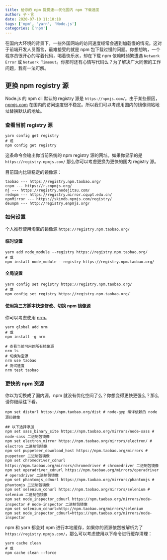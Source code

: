 ```yaml
---
title: 给你的 npm 提提速——优化国内 npm 下载速度
author: 子丶言
date: 2020-07-10 11:10:18
tags: ['npm', 'yarn', 'Node.js']
categories: ['npm']
---
```


在国内大环境的背景下，一些外国网站的访问速度经常会遇到加载慢的情况。这对于前端开发人员而言，最难接受的就是 npm 包下载过慢的问题。你想想呐，一个程序员很开心的写着代码，喝着快乐水，却在下载 npm 依赖时频繁遭遇 `Network Error` 或 `Network Timeout`。你那时还有心情写代码么？为了解决广大同僚的工作问题，我有一法可解。
<!-- more -->

## 更换 npm registry 源

Node.js 的 npm cli 默认的 registry 源是 `https://npmjs.com/`。由于某些原因，[npmjs.com](https://npmjs.com/) 在国内的访问速度很不稳定。所以我们可以考虑用国内的镜像网站地址替换默认的地址。

### 查看当前 registry 源

```shell
yarn config get registry
# 或
npm config get registry
```

这条命令会输出你当前系统的 npm registry 源的网址。如果你显示的是 `https://registry.npmjs.com/` 那么你可以考虑更换为更快的国内 registry 源。

目前国内比较稳定的镜像源：
```
taobao --- https://registry.npm.taobao.org/
cnpm --- https://r.cnpmjs.org/
nj --- https://registry.nodejitsu.com/
rednpm --- https://registry.mirror.cqupt.edu.cn/
npmMirror --- https://skimdb.npmjs.com/registry/
deunpm --- http://registry.enpmjs.org/
```

### 如何设置

个人推荐使用淘宝的镜像源 `https://registry.npm.taobao.org/`

#### 临时设置

```shell
yarn add node_module --registry https://registry.npm.taobao.org/
# 或
npm install node_module --registry https://registry.npm.taobao.org/
```

#### 全局设置

```shell
yarn config set registry https://registry.npm.taobao.org/
# 或
npm config set registry https://registry.npm.taobao.org/
```

#### 使用第三方脚本快速修改、切换 npm 镜像源

你可以考虑使用 [nrm](https://www.npmjs.com/package/nrm)。

```shell
yarn global add nrm
# 或
npm install -g nrm
```

```shell
# 查看当前可用的所有镜像源
nrm ls
# 切换淘宝源
nrm use taobao
# 测试速度
nrm test taobao
```

### 更快的 npm 资源

你以为切换成了国内源，npm 就没有优化空间了么？你想变得更快更强么？那么请你继续往下看。

```shell
npm set disturl https://npm.taobao.org/dist # node-gyp 编译依赖的 node 源码镜像

## 以下选择添加
npm set sass_binary_site https://npm.taobao.org/mirrors/node-sass # node-sass 二进制包镜像
npm set electron_mirror https://npm.taobao.org/mirrors/electron/ # electron 二进制包镜像
npm set puppeteer_download_host https://npm.taobao.org/mirrors # puppeteer 二进制包镜像
npm set chromedriver_cdnurl https://npm.taobao.org/mirrors/chromedriver # chromedriver 二进制包镜像
npm set operadriver_cdnurl https://npm.taobao.org/mirrors/operadriver # operadriver 二进制包镜像
npm set phantomjs_cdnurl https://npm.taobao.org/mirrors/phantomjs # phantomjs 二进制包镜像
npm set selenium_cdnurl https://npm.taobao.org/mirrors/selenium # selenium 二进制包镜像
npm set node_inspector_cdnurl https://npm.taobao.org/mirrors/node-inspector # node-inspector 二进制包镜像
npm set selenium_cdnurl=http://npm.taobao.org/mirrors/selenium
npm set node_inspector_cdnurl=https://npm.taobao.org/mirrors/node-inspector
```

npm 和 yarn 都会对 npm 进行本地缓存，如果你的资源依然被解析为了 `https://registry.npmjs.com/`，那么可以考虑使用以下命令进行缓存清理：

```shell
yarn cache clean
# 或
npm cache clean --force
```
